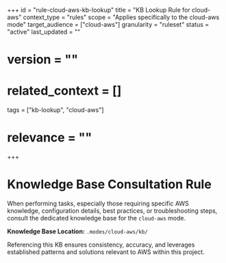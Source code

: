 +++
id = "rule-cloud-aws-kb-lookup"
title = "KB Lookup Rule for cloud-aws"
context_type = "rules"
scope = "Applies specifically to the cloud-aws mode"
target_audience = ["cloud-aws"]
granularity = "ruleset"
status = "active"
last_updated = ""
# version = ""
# related_context = []
tags = ["kb-lookup", "cloud-aws"]
# relevance = ""
+++

# Knowledge Base Consultation Rule

When performing tasks, especially those requiring specific AWS knowledge, configuration details, best practices, or troubleshooting steps, consult the dedicated knowledge base for the `cloud-aws` mode.

**Knowledge Base Location:** `.modes/cloud-aws/kb/`

Referencing this KB ensures consistency, accuracy, and leverages established patterns and solutions relevant to AWS within this project.
